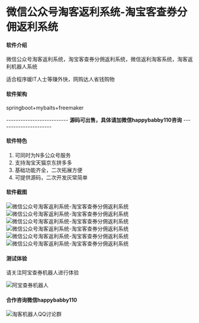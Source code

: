 # 微信公众号淘客返利系统-淘宝客查券分佣返利系统

#### 软件介绍
微信公众号淘客返利系统，淘宝客查券分佣返利系统，微信返利淘客系统，淘客返利机器人系统

适合程序媛IT人士等赚外快，网购达人省钱购物

#### 软件架构
springboot+mybaits+freemaker

-------------------------- **源码可出售，具体请加微信happybabby110咨询** ----------------------

#### 软件特色

1.  可同时为N多公众号服务
2.  支持淘宝天猫京东拼多多
3.  基础功能齐全，二次拓展方便
4.  可提供源码，二次开发灰常简单

#### 软件截图
![微信公众号淘客返利系统-淘宝客查券分佣返利系统](https://images.gitee.com/uploads/images/2020/0427/105213_c73aaf94_4908820.jpeg "微信公众号淘客返利系统-淘宝客查券分佣返利系统.jpg")
![微信公众号淘客返利系统-淘宝客查券分佣返利系统](https://images.gitee.com/uploads/images/2020/0427/105235_50dbe8f6_4908820.jpeg "微信公众号淘客返利系统-淘宝客查券分佣返利系统.jpg")
![微信公众号淘客返利系统-淘宝客查券分佣返利系统](https://images.gitee.com/uploads/images/2020/0427/105244_ef9e150e_4908820.jpeg "微信公众号淘客返利系统-淘宝客查券分佣返利系统.jpg")
![微信公众号淘客返利系统-淘宝客查券分佣返利系统](https://images.gitee.com/uploads/images/2020/0427/105255_02e3f38a_4908820.jpeg "微信公众号淘客返利系统-淘宝客查券分佣返利系统.jpg")
![微信公众号淘客返利系统-淘宝客查券分佣返利系统](https://images.gitee.com/uploads/images/2020/0427/105305_72cd199b_4908820.jpeg "微信公众号淘客返利系统-淘宝客查券分佣返利系统.jpg")
![微信公众号淘客返利系统-淘宝客查券分佣返利系统](https://images.gitee.com/uploads/images/2020/0427/105317_bf434e71_4908820.jpeg "微信公众号淘客返利系统-淘宝客查券分佣返利系统.jpg")
#### 测试体验

请关注阿宝查券机器人进行体验

![阿宝查券机器人](http://www.wlkankan.cn/image/202004/597763B6D3EDAF47B940C91CA01BBADF.jpg "阿宝查券机器人")

#### 合作咨询微信happybabby110

![淘客机器人QQ讨论群](http://www.wlkankan.cn/image/201912/3098E71D26551D482FB4E91373C4B078.png "淘客机器人QQ讨论群")
